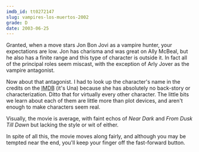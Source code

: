 ```yaml
---
imdb_id: tt0272147
slug: vampires-los-muertos-2002
grade: D
date: 2003-06-25
---
```


Granted, when a move stars Jon Bon Jovi as a vampire hunter, your expectations are low. Jon has charisma and was great on Ally McBeal, but he also has a finite range and this type of character is outside it. In fact all of the principal roles seem miscast, with the exception of Arly Jover as the vampire antagonist.

Now about that antagonist. I had to look up the character's name in the credits on the <abbr title="Internet Movie Database">IMDB</abbr> (it's Una) because she has absolutely no back-story or characterization. Ditto that for virtually every other character. The little bits we learn about each of them are little more than plot devices, and aren't enough to make characters seem real.

Visually, the movie is average, with faint echos of <span data-imdb-id="tt0093605">_Near Dark_</span> and <span data-imdb-id="tt0116367">_From Dusk Till Dawn_</span> but lacking the style or wit of either.</p>

In spite of all this, the movie moves along fairly, and although you may be tempted near the end, you'll keep your finger off the fast-forward button.
